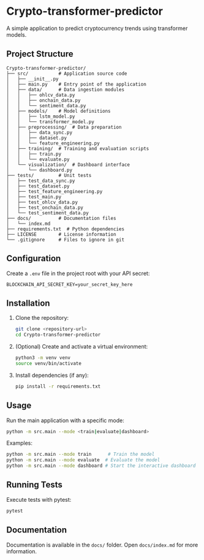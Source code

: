 # Crypto-transformer-predictor

A simple application to predict cryptocurrency trends using transformer models.

## Project Structure

```
Crypto-transformer-predictor/
├── src/           # Application source code
│   ├── __init__.py
│   ├── main.py    # Entry point of the application
│   ├── data/      # Data ingestion modules
│   │   ├── ohlcv_data.py
│   │   ├── onchain_data.py
│   │   └── sentiment_data.py
│   ├── models/    # Model definitions
│   │   ├── lstm_model.py
│   │   └── transformer_model.py
│   ├── preprocessing/  # Data preparation
│   │   ├── data_sync.py
│   │   ├── dataset.py
│   │   └── feature_engineering.py
│   ├── training/  # Training and evaluation scripts
│   │   ├── train.py
│   │   └── evaluate.py
│   └── visualization/  # Dashboard interface
│       └── dashboard.py
├── tests/         # Unit tests
│   ├── test_data_sync.py
│   ├── test_dataset.py
│   ├── test_feature_engineering.py
│   ├── test_main.py
│   ├── test_ohlcv_data.py
│   ├── test_onchain_data.py
│   └── test_sentiment_data.py
├── docs/          # Documentation files
│   └── index.md
├── requirements.txt  # Python dependencies
├── LICENSE        # License information
└── .gitignore     # Files to ignore in git
```

## Configuration

Create a `.env` file in the project root with your API secret:
```
BLOCKCHAIN_API_SECRET_KEY=your_secret_key_here
```

## Installation

1. Clone the repository:
   ```bash
   git clone <repository-url>
   cd Crypto-transformer-predictor
   ```
2. (Optional) Create and activate a virtual environment:
   ```bash
   python3 -m venv venv
   source venv/bin/activate
   ```
3. Install dependencies (if any):
   ```bash
   pip install -r requirements.txt
   ```

## Usage

Run the main application with a specific mode:

```bash
python -m src.main --mode <train|evaluate|dashboard>
```

Examples:
```bash
python -m src.main --mode train      # Train the model
python -m src.main --mode evaluate  # Evaluate the model
python -m src.main --mode dashboard # Start the interactive dashboard
```

## Running Tests

Execute tests with pytest:
```bash
pytest
```

## Documentation

Documentation is available in the `docs/` folder. Open `docs/index.md` for more information.